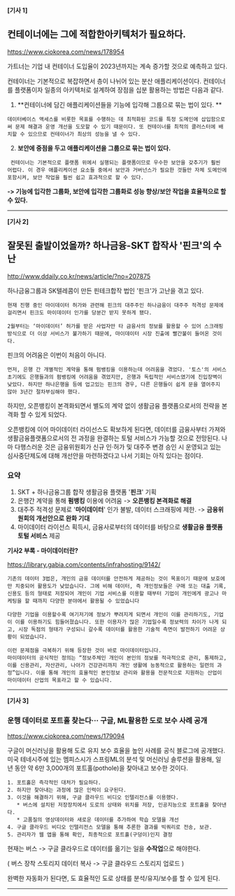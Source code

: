 **[기사 1]**

##  컨테이너에는 그에 적합한아키텍처가 필요하다.

https://www.ciokorea.com/news/178954



가트너는 기업 내 컨테이너 도입율이 2023년까지는 계속 증가할 것으로 예측하고 있다.

컨테이너는 기본적으로 복잡하면서 층이 나뉘어 있는 분산 애플리케이션이다. 컨테이너를 플랫폼이자 일종의 아키텍처로 설계하여 장점을 십분 활용하는 방법은 다음과 같다.

1. **컨테이너에 담긴 애플리케이션들을 기능에 입각해 그룹으로 묶는 법이 있다. **

```
데이터베이스 액세스를 비롯한 목표를 수행하는 데 최적화된 코드를 특정 도메인에 삽입함으로써 문제 해결과 운영 개선을 도모할 수 있기 때문이다. 또 컨테이너를 최적의 클러스터에 배치할 수 있으므로 컨테이너가 최상의 성능을 낼 수 있다.
```

2. **보안에 중점을 두고 애플리케이션을 그룹으로 묶는 법이 있다.**

```
 컨테이너는 기본적으로 플랫폼 위에서 실행되는 플랫폼이므로 우수한 보안을 갖추기가 훨씬 어렵다. 이 경우 애플리케이션 요소들 중에서 보안과 거버넌스가 필요한 것들만 자체 도메인에 포함시켜, 보안 작업을 훨씬 쉽고 효과적으로 할 수 있다.
```



**->  기능에 입각한 그룹화, 보안에 입각한 그룹화로 성능 향상/보안 작업을 효율적으로 할 수 있다.**



---

**[기사 2]**

## 잘못된 출발이었을까? 하나금융-SKT 합작사 '핀크'의 수난

http://www.ddaily.co.kr/news/article/?no=207875

하나금융그룹과 SK텔레콤이 만든 핀테크합작 법인 '핀크'가 고난을 겪고 있다. 

```
현재 진행 중인 마이데이터 허가와 관련해 핀크의 대주주인 하나금융이 대주주 적격성 문제에 걸리면서 핀크도 마이데이터 인가를 당분간 받지 못하게 됐다. 

2월부터는 ‘마이데이터’ 허가를 받은 사업자만 타 금융사의 정보를 활용할 수 있어 스크래핑 방식으로 더 이상 서비스가 불가하기 때문에, 마이데이터 시장 진출에 빨간불이 들어온 것이다.
```

핀크의 어려움은 이번이 처음이 아니다.

```
먼저, 은행 간 개별적인 계약을 통해 펌뱅킹을 이용하는데 어려움을 겪었다. '토스'의 서비스 초기에도 은행들과의 펌뱅킹에 어려움을 겪었지만, 은행과 독립적인 서비스였기에 진입장벽이 낮았다. 하지만 하나은행을 등에 업고있는 핀크의 경우, 다른 은행들이 쉽게 문을 열어주지 않아 3년간 절차부심해야 했다.
```

하지만, 오픈뱅킹이 본격화되면서 별도의 계약 없이 생활금융 플랫픔으로서의 전략을 본격화 할 수 있게 되었다.

오픈뱅킹에 이어 마이데이터 라이선스도 확보하게 된다면, 데이터를 금융사부터 가져와 생활금융플랫폼으로서의 전 과정을 완결하는 토털 서비스가 가능할 것으로 전망된다. 나마 다행스러운 것은 금융위원회가 신규 인·허가 및 대주주 변경 승인 시 운영되고 있는 심사중단제도에 대해 개선안을 마련하겠다고 나서 기회는 아직 있다는 점이다. 



### 요약

1. SKT + 하나금융그룹 합작 생활금융 플랫폼 '**핀크**' 기획
2. 은행간 계약을 통해 **펌뱅킹** 이용에 어려움 -> **오픈뱅킹 본격화로 해결**
3. 대주주 적격성 문제로 '**마이데이터**' 인가 불발, 데이터 스크래핑에 제한. -> **금융위원회의 개선안으로 완화 기대**
4. 마이데이터 라이선스 획득시, 금융사로부터의 데이터를 바탕으로 **생활금융 플랫폼 토털 서비스** 제공 







**기사2 부록 - 마이데이터란?**

https://library.gabia.com/contents/infrahosting/9142/

```
기존의 데이터 3법은, 개인의 금융 데이터를 안전하게 제공하는 것이 목표이기 때문에 보호에만 치중되어 활용도가 낮았습니다. 그에 비해 데이터, 즉 개인정보들은 구매 또는 대출 기록, 신용도 등의 형태로 저장되어 개인이 기업 서비스를 이용할 때부터 기업이 개인에게 광고나 마케팅을 할 때까지 다양한 분야에서 활용될 수 있었습니다

다양한 기업을 이용할수록 여기저기에 정보가 뿌려지게 되면서 개인이 이를 관리하기도, 기업이 이를 이용하기도 힘들어졌습니다. 또한 이용자가 많은 기업일수록 정보력의 차이가 나게 되고, 시장 독점의 형태가 구성되니 갈수록 데이터를 활용한 기술적 측면이 발전하기 어려운 상황이 되었습니다.

이런 문제점을 극복하기 위해 등장한 것이 바로 마이데이터입니다.
마이데이터의 공식적인 정의는 “정보주체인 개인이 본인의 정보를 적극적으로 관리, 통제하고, 이를 신용관리, 자산관리, 나아가 건강관리까지 개인 생활에 능동적으로 활용하는 일련의 과정”입니다. 이를 통해 개인의 효율적인 본인정보 관리와 활용을 전문적으로 지원하는 산업이 마이데이터 산업의 목표라고 할 수 있습니다.
```



---





**[기사 3]** 

### 운행 데이터로 포트홀 찾는다··· 구글, ML활용한 도로 보수 사례 공개

https://www.ciokorea.com/news/179094



구글이 머신러닝을 활용해 도로 유지 보수 효율을 높인 사례를 공식 블로그에 공개했다. 미국 테네시주에 있는 멤피스시가 스프링ML의 분석 및 머신러닝 솔루션을 활용해, 일 년 동안 약 6만 3,000개의 포트홀(pothole)을 찾아내고 보수한 것이다.

```
1. 포트홀은 즉각적인 대처가 필요하다.
2. 하지만 찾아내는 과정에 많은 인력이 요구된다.
3. 이것을 해결하기 위해, 구글 클라우드 비디오 인텔리전스를 이용했다.
   * 버스에 설치된 저장장치에서 도로의 상태와 위치를 저장, 인공지능으로 포트홀을 찾아낸다.
   * 고품질의 영상데이터와 새로운 데이터를 추가하여 학습 모델을 개선
4. 구글 클라우드 비디오 인텔리전스 모델을 통해 추론한 결과를 빅쿼리로 전송, 보관.
5. 관리자가 웹 앱을 통해 확인, 최종적으로 포트홀(구덩이)인지 결정
```



현재는 버스 -> 구글 클라우드로 데이터를 옮기는 일을 **수작업**으로 해야한다. 

( 버스 장착 스토리지 데이터 복사 -> 구글 클라우드 스토리지 업로드 )

완벽한 자동화가 된다면, 도 효율적인 도로 상태를 분석/유지/보수를 할 수 있게 된다. 





---


